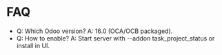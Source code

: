 # FAQ

- Q: Which Odoo version? A: 16.0 (OCA/OCB packaged).
- Q: How to enable? A: Start server with --addon task_project_status or install in UI.

